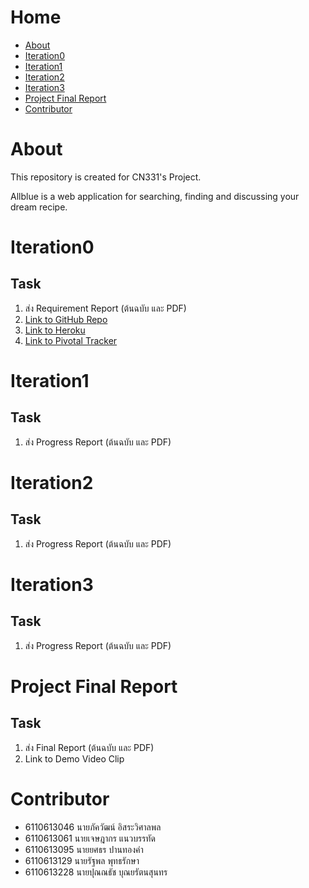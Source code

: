 # Home

- [About](#About)
- [Iteration0](#Iteration0)
- [Iteration1](#Iteration1)
- [Iteration2](#Iteration2)
- [Iteration3](#Iteration3)
- [Project Final Report](#Project-Final-Report)
- [Contributor](#Contributor)

# About

This repository is created for CN331's Project.

Allblue is a web application for searching, finding and discussing your dream recipe.

# Iteration0

## Task

1. ส่ง Requirement Report (ต้นฉบับ และ PDF)
2. [Link to GitHub Repo](https://github.com/6110613228/cn331-Project-Allblue)
3. [Link to Heroku]()
4. [Link to Pivotal Tracker](https://www.pivotaltracker.com/n/projects/2469972)

# Iteration1

## Task
1. ส่ง Progress Report (ต้นฉบับ และ PDF)

# Iteration2

## Task

1. ส่ง Progress Report (ต้นฉบับ และ PDF)

# Iteration3

## Task

1. ส่ง Progress Report (ต้นฉบับ และ PDF)

# Project Final Report

## Task

1. ส่ง Final Report (ต้นฉบับ และ PDF)
2. Link to Demo Video Clip

# Contributor
- 6110613046 นายภัควัฒน์ อิสระวิศาลพล
- 6110613061 นายเจษฎากร แนวบรรทัด
- 6110613095 นายยศธร ปานทองคำ
- 6110613129 นายรัฐพล พุทธรักษา
- 6110613228 นายปุณณธัช บุณยรัตนสุนทร
